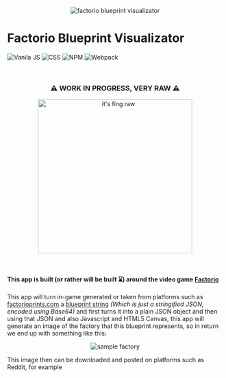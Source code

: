 <p align="center">
  <img src="https://i.imgur.com/TG9vWW3.png" alt="factorio blueprint visualizator">
</p>

<h1>Factorio Blueprint Visualizator</h1>

<img src="https://img.shields.io/badge/-VanilaJS-efd81d?logo=javascript&logoColor=black&style=for-the-badge" alt="Vanila JS" /> <img src="https://img.shields.io/badge/-CSS-1572B6?logo=CSS3&logoColor=white&style=for-the-badge" alt="CSS" /> <img src="https://img.shields.io/badge/-NPM-CB3837?logo=npm&logoColor=black&style=for-the-badge" alt="NPM" /> <img src="https://img.shields.io/badge/-Webpack-8DD6F9?logo=webpack&logoColor=black&style=for-the-badge" alt="Webpack" />

<br>
<h3 align="center">⚠️ WORK IN PROGRESS, VERY RAW ⚠️</h3>
<p align="center">
  <img width=360 src="https://i.imgur.com/exc7fQC.gif" alt="it's fing raw">
</p>
<br>

<h4>This app is built (or rather will be built ⌛) around the video game <a href="https://wiki.factorio.com/" target="_blank">Factorio</a></h4>
<p>This app will turn in-game generated or taken from platforms such as <a href="https://factorioprints.com/" target="_blank">factorioprints.com</a> a <a href="https://wiki.factorio.com/Blueprint_string_format" target="_blank">blueprint string</a> <i>(Which is just a stringified JSON, encoded using Base64)</i> and first turns it into a plain JSON object and then using that JSON and also Javascript and HTML5 Canvas, this app will generate an image of the factory that this blueprint represents, so in return we end up with something like this:</p>
<p align="center">
<img src="https://i.imgur.com/zZu5bFG.png" alt="sample factory" />
<p>
<p>This image then can be downloaded and posted on platforms such as Reddit, for example</p>
